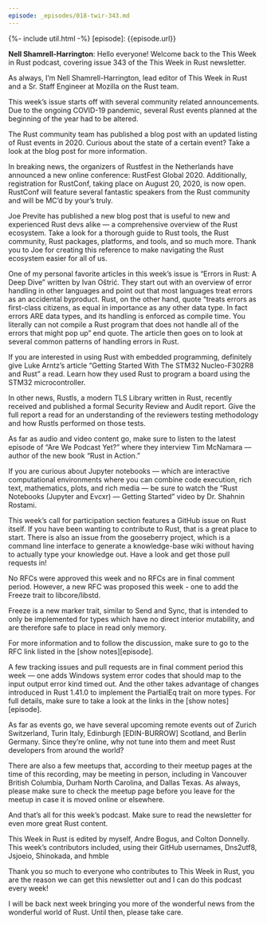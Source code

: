 ```yaml
---
episode: _episodes/018-twir-343.md
---
```


{%- include util.html -%}
[episode]: {{episode.url}}

__Nell Shamrell-Harrington__: Hello everyone! Welcome back to the This Week in Rust podcast, covering issue 343 of the This Week in Rust newsletter.

As always, I’m Nell Shamrell-Harrington, lead editor of This Week in Rust and a Sr. Staff Engineer at Mozilla on the Rust team.

This week’s issue starts off with several community related announcements. Due to the ongoing COVID-19 pandemic, several Rust events planned at the beginning of the year had to be altered.

The Rust community team has published a blog post with an updated listing of Rust events in 2020. Curious about the state of a certain event? Take a look at the blog post for more information.

In breaking news, the organizers of Rustfest in the Netherlands have announced a new online conference: RustFest Global 2020. Additionally, registration for RustConf, taking place on August 20, 2020, is now open. RustConf will feature several fantastic speakers from the Rust community and will be MC’d by your’s truly.

Joe Previte has published a new blog post that is useful to new and experienced Rust devs alike — a comprehensive overview of the Rust ecosystem. Take a look for a thorough guide to Rust tools, the Rust community, Rust packages, platforms, and tools, and so much more. Thank you to Joe for creating this reference to make navigating the Rust ecosystem easier for all of us.

One of my personal favorite articles in this week’s issue is “Errors in Rust: A Deep Dive” written by Ivan Oštrić. They start out with an overview of error handling in other languages and point out that most languages treat errors as an accidental byproduct. Rust, on the other hand, quote “treats errors as first-class citizens, as equal in importance as any other data type. In fact errors ARE data types, and its handling is enforced as compile time. You literally can not compile a Rust program that does not handle all of the errors that might pop up” end quote. The article then goes on to look at several common patterns of handling errors in Rust.

If you are interested in using Rust with embedded programming, definitely give Luke Arntz’s article “Getting Started With The STM32 Nucleo-F302R8 and Rust” a read. Learn how they used Rust to program a board using the STM32 microcontroller.

In other news, Rustls, a modern TLS Library written in Rust, recently received and published a formal Security Review and Audit report. Give the full report a read for an understanding of the reviewers testing methodology and how Rustls performed on those tests.

As far as audio and video content go, make sure to listen to the latest episode of “Are We Podcast Yet?” where they interview Tim McNamara — author of the new book “Rust in Action.”

If you are curious about Jupyter notebooks — which are interactive computational environments where you can combine code execution, rich text, mathematics, plots, and rich media — be sure to watch the “Rust Notebooks (Jupyter and Evcxr) — Getting Started” video by Dr. Shahnin Rostami.

This week’s call for participation section features a GitHub issue on Rust itself. If you have been wanting to contribute to Rust, that is a great place to start. There is also an issue from the gooseberry project, which is a command line interface to generate a knowledge-base wiki without having to actually type your knowledge out. Have a look and get those pull requests in!

No RFCs were approved this week and no RFCs are in final comment period. However, a new RFC was proposed this week - one to add the Freeze trait to libcore/libstd.

Freeze is a new marker trait, similar to Send and Sync, that is intended to only be implemented for types which have no direct interior mutability, and are therefore safe to place in read only memory.

For more information and to follow the discussion, make sure to go to the RFC link listed in the [show notes][episode].

A few tracking issues and pull requests are in final comment period this week — one adds Windows system error codes that should map to the input output error kind timed out. And the other takes advantage of changes introduced in Rust 1.41.0 to implement the PartialEq trait on more types. For full details, make sure to take a look at the links in the [show notes][episode].

As far as events go, we have several upcoming remote events out of Zurich Switzerland, Turin Italy, Edinburgh [EDIN-BURROW] Scotland, and Berlin Germany. Since they’re online, why not tune into them and meet Rust developers from around the world?

There are also a few meetups that, according to their meetup pages at the time of this recording, may be meeting in person, including in Vancouver British Columbia, Durham North Carolina, and Dallas Texas. As always, please make sure to check the meetup page before you leave for the meetup in case it is moved online or elsewhere.

And that’s all for this week’s podcast. Make sure to read the newsletter for even more great Rust content.

This Week in Rust is edited by myself, Andre Bogus, and Colton Donnelly. This week’s contributors included, using their GitHub usernames, Dns2utf8, Jsjoeio, Shinokada, and hmble

Thank you so much to everyone who contributes to This Week in Rust, you are the reason we can get this newsletter out and I can do this podcast every week!

I will be back next week bringing you more of the wonderful news from the wonderful world of Rust. Until then, please take care.
